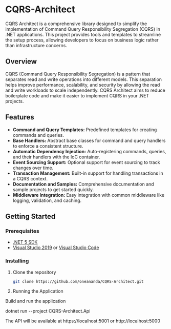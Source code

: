 # CQRS-Architect
CQRS Architect is a comprehensive library designed to simplify the implementation of Command Query Responsibility Segregation (CQRS) in .NET applications. This project provides tools and templates to streamline the setup process, allowing developers to focus on business logic rather than infrastructure concerns.

## Overview

CQRS (Command Query Responsibility Segregation) is a pattern that separates read and write operations into different models. This separation helps improve performance, scalability, and security by allowing the read and write workloads to scale independently. CQRS Architect aims to reduce boilerplate code and make it easier to implement CQRS in your .NET projects.

## Features

- **Command and Query Templates:** Predefined templates for creating commands and queries.
- **Base Handlers:** Abstract base classes for command and query handlers to enforce a consistent structure.
- **Automatic Dependency Injection:** Auto-registering commands, queries, and their handlers with the IoC container.
- **Event Sourcing Support:** Optional support for event sourcing to track changes over time.
- **Transaction Management:** Built-in support for handling transactions in a CQRS context.
- **Documentation and Samples:** Comprehensive documentation and sample projects to get started quickly.
- **Middleware Integration:** Easy integration with common middleware like logging, validation, and caching.

## Getting Started

### Prerequisites

- [.NET 5 SDK](https://dotnet.microsoft.com/download/dotnet/5.0)
- [Visual Studio 2019](https://visualstudio.microsoft.com/) or [Visual Studio Code](https://code.visualstudio.com/)

### Installing

1. Clone the repository

   ```bash
   git clone https://github.com/oneananda/CQRS-Architect.git
   ```
2. Running the Application

Build and run the application

dotnet run --project CQRS-Architect.Api

The API will be available at https://localhost:5001 or http://localhost:5000
